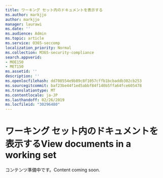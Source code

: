 ```yaml
---
title: ワーキング セット内のドキュメントを表示する
ms.author: markjjo
author: markjjo
manager: laurawi
ms.date: ''
ms.audience: Admin
ms.topic: article
ms.service: O365-seccomp
localization_priority: Normal
ms.collection: M365-security-compliance
search.appverid:
- MOE150
- MET150
ms.assetid: ''
description: ''
ms.openlocfilehash: dd708554e9b89c8f1057cffb1bcbaddb302cb253
ms.sourcegitcommit: baf23be44f1ed5abbf84f140b5ffa64fce605478
ms.translationtype: MT
ms.contentlocale: ja-JP
ms.lasthandoff: 02/26/2019
ms.locfileid: "30296480"
---
```

# <a name="view-documents-in-a-working-set"></a><span data-ttu-id="0d3de-102">ワーキング セット内のドキュメントを表示する</span><span class="sxs-lookup"><span data-stu-id="0d3de-102">View documents in a working set</span></span>

<span data-ttu-id="0d3de-103">コンテンツ準備中です。</span><span class="sxs-lookup"><span data-stu-id="0d3de-103">Content coming soon.</span></span>